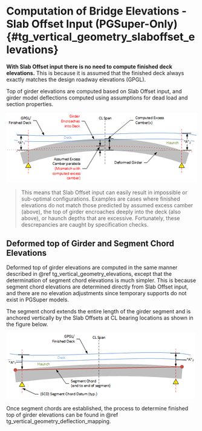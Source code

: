 Computation of Bridge Elevations - Slab Offset Input (PGSuper-Only) {#tg_vertical_geometry_slaboffset_elevations}
======================================
**With Slab Offset input there is no need to compute finished deck elevations.** This is because it is assumed that the finished deck always exactly matches the design roadway elevations (GPGL). 

Top of girder elevations are computed based on Slab Offset input, and girder model deflections computed using assumptions for dead load and section properties.

![](SlabOffsetElevations.png)

> This means that Slab Offset input can easily result in impossible or sub-optimal configurations. Examples are cases where finished elevations do not match those predicted by assumed excess camber (above), the top of girder encroaches deeply into the deck (also above), or haunch depths that are excessive. Fortunately, these descrepancies are caught by specification checks.

Deformed top of Girder and Segment Chord Elevations
------------------------
Deformed top of girder elevations are computed in the same manner described in @ref tg_vertical_geometry_elevations, except that the determination of segment chord elevations is much simpler. This is because segment chord elevations are determined directly from Slab Offset input, and there are no elevation adjustments since temporary supports do not exist in PGSuper models.

The segment chord extends the entire length of the girder segment and is anchored vertically by the Slab Offsets at CL bearing locations as shown in the figure below.

![](SegmentChordSlabOffset.png)

Once segment chords are established, the process to determine finished top of girder elevations can be found in @ref tg_vertical_geometry_deflection_mapping. 